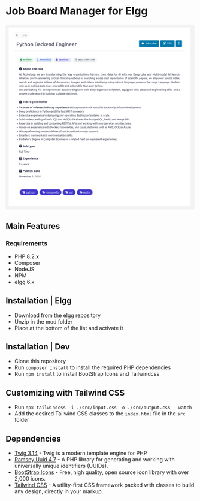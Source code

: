 # Job Board Manager for Elgg


<p align="center">
  
<img src="https://raw.githubusercontent.com/rjcalifornia/job-board-manager/refs/heads/master/assets/jobs-for-elgg.png" width="562">

<br>
</p>

## Main Features


### Requirements
* PHP 8.2.x
* Composer
* NodeJS
* NPM
* elgg 6.x

## Installation | Elgg
- Download from the elgg repository
- Unzip in the mod folder
- Place at the bottom of the list and activate it

## Installation | Dev
- Clone this repository
- Run ``` composer install ``` to install the required PHP dependencies
- Run ``` npm install ``` to install BootStrap Icons and Tailwindcss

## Customizing with Tailwind CSS
- Run  ``` npx tailwindcss -i ./src/input.css -o ./src/output.css --watch ``` 
- Add the desired Tailwind CSS classes to the ``` index.html ``` file in the ``` src ``` folder

## Dependencies

- [Twig 3.14](https://twig.symfony.com/) - Twig is a modern template engine for PHP
- [Ramsey Uuid 4.7](https://uuid.ramsey.dev/en/stable/) - A PHP library for generating and working with universally unique identifiers (UUIDs).
- [BootStrap Icons](https://icons.getbootstrap.com/) - Free, high quality, open source icon library with over 2,000 icons.
- [Tailwind CSS](https://tailwindcss.com/) - A utility-first CSS framework packed with classes to build any design, directly in your markup.